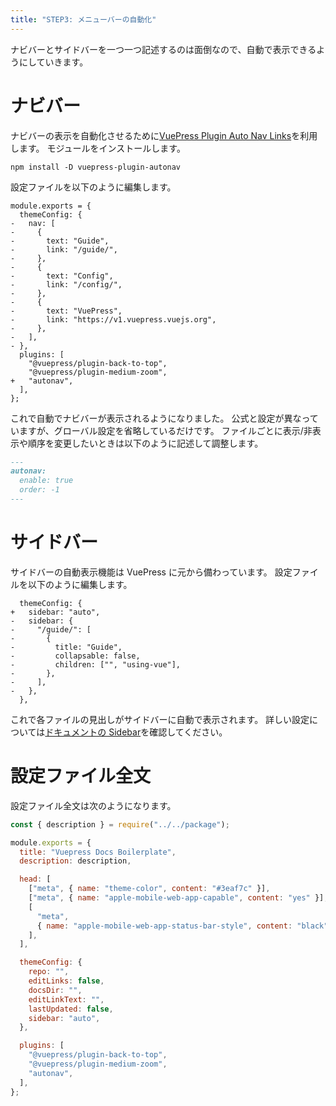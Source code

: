 ```yaml
---
title: "STEP3: メニューバーの自動化"
---
```


ナビバーとサイドバーを一つ一つ記述するのは面倒なので、自動で表示できるようにしていきます。

# ナビバー

ナビバーの表示を自動化させるために[VuePress Plugin Auto Nav Links](https://github.com/webmasterish/vuepress-plugin-autonav)を利用します。
モジュールをインストールします。

```properties:~/work/portfolio/docs/
npm install -D vuepress-plugin-autonav
```

設定ファイルを以下のように編集します。

```diff:~/work/portfolio/docs/src/.vuepress/config.js(抜粋)
module.exports = {
  themeConfig: {
-   nav: [
-     {
-       text: "Guide",
-       link: "/guide/",
-     },
-     {
-       text: "Config",
-       link: "/config/",
-     },
-     {
-       text: "VuePress",
-       link: "https://v1.vuepress.vuejs.org",
-     },
-   ],
- },
  plugins: [
    "@vuepress/plugin-back-to-top",
    "@vuepress/plugin-medium-zoom",
+   "autonav",
  ],
};
```

これで自動でナビバーが表示されるようになりました。
公式と設定が異なっていますが、グローバル設定を省略しているだけです。
ファイルごとに表示/非表示や順序を変更したいときは以下のように記述して調整します。

```markdown
---
autonav:
  enable: true
  order: -1
---
```

# サイドバー

サイドバーの自動表示機能は VuePress に元から備わっています。
設定ファイルを以下のように編集します。

```diff:~/work/portfolio/docs/src/.vuepress/config.js(抜粋)
  themeConfig: {
+   sidebar: "auto",
-   sidebar: {
-     "/guide/": [
-       {
-         title: "Guide",
-         collapsable: false,
-         children: ["", "using-vue"],
-       },
-     ],
-   },
  },
```

これで各ファイルの見出しがサイドバーに自動で表示されます。
詳しい設定については[ドキュメントの Sidebar](https://vuepress.vuejs.org/theme/default-theme-config.html#sidebar)を確認してください。

# 設定ファイル全文

設定ファイル全文は次のようになります。

```js:~/work/portfolio/docs/src/.vuepress/config.js
const { description } = require("../../package");

module.exports = {
  title: "Vuepress Docs Boilerplate",
  description: description,

  head: [
    ["meta", { name: "theme-color", content: "#3eaf7c" }],
    ["meta", { name: "apple-mobile-web-app-capable", content: "yes" }],
    [
      "meta",
      { name: "apple-mobile-web-app-status-bar-style", content: "black" },
    ],
  ],

  themeConfig: {
    repo: "",
    editLinks: false,
    docsDir: "",
    editLinkText: "",
    lastUpdated: false,
    sidebar: "auto",
  },

  plugins: [
    "@vuepress/plugin-back-to-top",
    "@vuepress/plugin-medium-zoom",
    "autonav",
  ],
};
```
